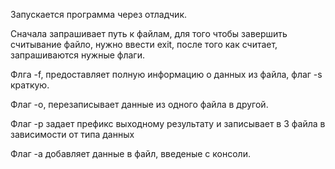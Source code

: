Запускается программа через отладчик.

Сначала запрашивает путь к файлам, для того чтобы завершить считывание файло, нужно ввести exit, после того как считает, запрашиваются нужные флаги.

Флга -f, предоставляет полную информацию о данных из файла, флаг -s краткую.

Флаг -o, перезаписывает данные из одного файла в другой.

Флаг -p задает префикс выходному результату и записывает в 3 файла в зависимости от типа данных

Флаг -a добавляет данные в файл, введеные с консоли.
